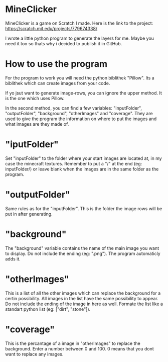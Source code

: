 # MineClicker
MineClicker is a game on Scratch I made. Here is the link to the project: https://scratch.mit.edu/projects/779674338/

I wrote a little python program to generate the layers for me. Maybe you need it too so thats why i decided to publish it in GitHub.

# How to use the program
For the program to work you will need the python biblithek "Pillow". Its a biblithek which can create images from your code.

If yo jsut want to generate image-rows, you can ignore the upper method. It is the one which uses Pillow.

In the second method, you can find a few variables: "inputFolder", "outputFolder", "background", "otherImages" and "coverage". They are used to give the program the information on where to put the images and what images are they made of.

# "iputFolder"
Set "inputFolder" to the folder where your start images are located at, in my case the minecraft textures. Remember to put a "/" at the end (eg: inputFolder/) or leave blank when the images are in the same folder as the program.

# "outputFolder"
Same rules as for the "inputFolder". This is the folder the image rows will be put in after generating.

# "background"
The "background" variable contains the name of the main image you want to display. Do not include the ending (eg: ".png"). The program automaticly adds it.

# "otherImages"
This is a list of all the other images which can replace the background for a certin possibility. All images in the list have the same possibility to appear. Do not include the ending of the image in here as well. Formate the list like a standart python list (eg: ["dirt", "stone"]).

# "coverage"
This is the percantage of a image in "otherImages" to replace the background. Enter a number between 0 and 100. 0 means that you dont want to replace any images.
